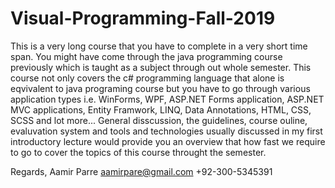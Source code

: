 # Visual-Programming-Fall-2019
This is a very long course that you have to complete in a very short time span. You might have come through the java programming course previously which is taught as a subject through out whole semester. This course not only covers the c# programming language that alone is eqvivalent to java programing course but you have to go through various application types i.e. WinForms, WPF, ASP.NET Forms application, ASP.NET MVC applications, Entity Framwork, LINQ, Data Annotations, HTML, CSS, SCSS and lot more...
General disscussion, the guidelines, course ouline, evaluvation system and tools and technologies usually discussed in my first introductory lecture would provide you an overview that how fast we require to go to cover the topics of this course throught the semester. 

Regards,
Aamir Parre
aamirpare@gmail.com
+92-300-5345391

